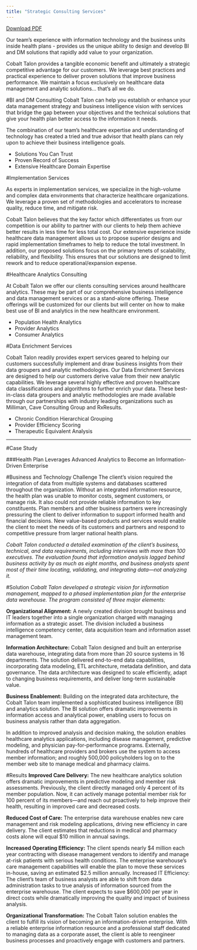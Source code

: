 ```yaml
---
title: "Strategic Consulting Services"
---
```


[Download PDF]

[Download PDF]: /contact_strategicconsult.html

Our team’s experience with information technology and the business units inside health plans - provides us the unique ability to design and develop BI and DM solutions that rapidly add value to your organization.

Cobalt Talon provides a tangible economic benefit and ultimately a strategic competitive advantage for our customers. We leverage best practices and practical experience to deliver proven solutions that improve business performance.
We maintain a focus exclusively on healthcare data management and analytic solutions… that’s all we do.

#BI and DM Consulting
Cobalt Talon can help you establish or enhance your data management strategy and business intelligence vision with services that bridge the gap between your objectives and the technical solutions that give your health plan better access to the information it needs.

The combination of our team’s healthcare expertise and understanding of technology has created a tried and true advisor that health plans can rely upon to achieve their business intelligence goals.

* Solutions You Can Trust
* Proven Record of Success
* Extensive Healthcare Domain Expertise

#Implementation Services

As experts in implementation services, we specialize in the high-volume and complex data environments that characterize healthcare organizations. We leverage a proven set of methodologies and accelerators to increase quality, reduce time, and mitigate risk.

Cobalt Talon believes that the key factor which differentiates us from our competition is our ability to partner with our clients to help them achieve better results in less time for less total cost. Our extensive experience inside healthcare data management allows us to propose superior designs and rapid implementation timeframes to help to reduce the total investment. In addition, our proposed solutions focus on the primary tenets of scalability, reliability, and flexibility. This ensures that our solutions are designed to limit rework and to reduce operational/expansion expense.

#Healthcare Analytics Consulting

At Cobalt Talon we offer our clients consulting services around healthcare analytics. These may be part of our comprehensive business intelligence and data management services or as a stand-alone offering. These offerings
will be customized for our clients but will center on how to make best use of BI and analytics in the new healthcare environment.

* Population Health Analytics
* Provider Analytics
* Consumer Analytics

#Data Enrichment Services

Cobalt Talon readily provides expert services geared to helping our customers successfully implement and draw business insights from their data groupers and analytic methodologies. Our Data Enrichment Services are designed to help our customers derive value from their new analytic capabilities. We leverage several highly effective and proven healthcare
data classifications and algorithms to further enrich your data. These best-in-class data groupers and analytic methodologies are made available through our partnerships with industry leading organizations such as Milliman, Cave Consulting Group and RxResults.

* Chronic Condition Hierarchical Grouping
* Provider Efficiency Scoring
* Therapeutic Equivalent Analysis

---


#Case Study

###Health Plan Leverages Advanced Analytics to Become an Information-Driven Enterprise

#Business and Technology Challenge
The client’s vision required the integration of data from multiple systems and databases scattered throughout the organization. Without an integrated information resource, the health plan was unable to monitor costs, segment customers, or manage risk. It also could not provide reliable information to key constituents. Plan members and other business partners were increasingly pressuring the client to deliver information to support informed health and financial decisions. New value-based products and services would enable the client to meet the needs of its customers and partners and respond to competitive pressure from larger national health plans.

_Cobalt Talon conducted a detailed examination of the client’s business, technical, and data requirements, including interviews with more than 100 executives. The evaluation found that information analysis lagged behind business activity by as much as eight months, and business analysts spent most of their time locating, validating, and integrating data—not analyzing it._

#Solution
_Cobalt Talon developed a strategic vision for information management, mapped to a phased implementation plan for the enterprise data warehouse. The program consisted of three major elements:_

__Organizational Alignment:__ A newly created division brought business and IT leaders together into a single organization charged with managing information as a strategic asset. The division included a business intelligence competency center, data acquisition team and information asset management team.

__Information Architecture:__ Cobalt Talon designed and built an enterprise data warehouse, integrating data from more than 20 source systems in 16 departments. The solution delivered end-to-end data capabilities, incorporating data modeling, ETL architecture, metadata definition, and data governance. The data architecture was designed to scale efficiently, adapt to changing business requirements, and deliver long-term sustainable value.

__Business Enablement:__ Building on the integrated data architecture, the Cobalt Talon team implemented a sophisticated business intelligence (BI) and analytics solution. The BI solution offers dramatic improvements in information access and analytical power, enabling users to focus on business analysis rather than data aggregation.

In addition to improved analysis and decision making, the solution enables healthcare analytics applications, including disease management, predictive modeling, and physician pay-for-performance programs. Externally, hundreds of healthcare providers and brokers use the system to access member information; and roughly 500,000 policyholders log on to the member web site to manage medical and pharmacy claims.

#Results
__Improved Care Delivery:__ The new healthcare analytics solution offers dramatic improvements in predictive modeling and member risk assessments. Previously, the client directly managed only 4 percent of its member population. Now, it can actively manage potential member risk for 100 percent of its members—and reach out proactively to help improve their health, resulting in improved care and decreased costs.

__Reduced Cost of Care:__ The enterprise data warehouse enables new care management and risk modeling applications, driving new efficiency in care delivery. The client estimates that reductions in medical and pharmacy costs alone will equal $10 million in annual savings.

__Increased Operating Efficiency:__ The client spends
nearly $4 million each year contracting with disease management vendors to identify and manage at-risk patients with serious health conditions. The enterprise warehouse’s care management capabilities will enable the plan to move these services in-house, saving an estimated $2.5 million annually.
Increased IT Efficiency: The client’s team of business analysts are able to shift from data administration tasks to true analysis of information sourced from the enterprise warehouse. The client expects to save $600,000 per year in direct costs while dramatically improving the quality and impact of business analysis.

__Organizational Transformation:__ The Cobalt Talon solution enables the client to fulfill its vision of becoming an information-driven enterprise. With a reliable enterprise information resource and a professional staff dedicated to managing data as a corporate asset, the client is able to reengineer business processes and proactively engage with customers and partners.
